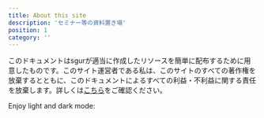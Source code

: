```yaml
---
title: About this site
description: 'セミナー等の資料置き場'
position: 1
category: ''
---
```


<alert type="info">

このドキュメントはsgurが適当に作成したリソースを簡単に配布するために用意したものです。このサイト運営者である私は、このサイトのすべての著作権を放棄するとともに、このドキュメントによるすべての利益・不利益に関する責任を放棄します。詳しくは[こちら](https://github.com/flat35hd99/seminar-resources/blob/main/licence)をご確認ください。

</alert>

<p class="flex items-center">Enjoy light and dark mode:&nbsp;<app-color-switcher class="inline-flex ml-2"></app-color-switcher></p>

